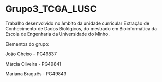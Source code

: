 # Grupo3_TCGA_LUSC

Trabalho desenvolvido no âmbito da unidade curricular Extração de Conhecimento de Dados Biológicos, do mestrado em Bioinformática da Escola de Engenharia da Universidade do Minho.

Elementos do grupo:

João Cheixo - PG49837

Márcia Oliveira - PG49841

Mariana Braguês - PG49843
